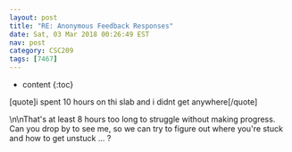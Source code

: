 ```yaml
---
layout: post
title: "RE: Anonymous Feedback Responses"
date: Sat, 03 Mar 2018 00:26:49 EST
nav: post
category: CSC209
tags: [7467]
---
```


* content
{:toc}

[quote]i spent 10 hours on thi slab and i didnt get anywhere[/quote]
<!-- more -->
<p>\n\nThat's at least 8 hours too long to struggle without making progress. Can you drop by to see me, so we can try to figure out where you're stuck and how to get unstuck ... ?</p>
